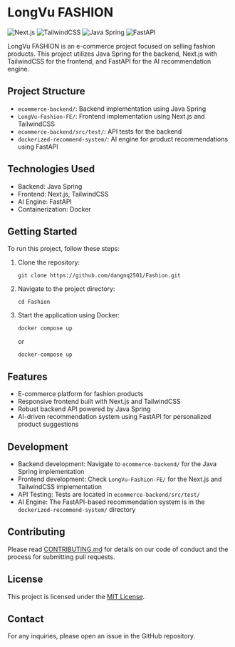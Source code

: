 # LongVu FASHION

![Next.js](https://img.shields.io/badge/Next.js-000000?style=for-the-badge&logo=next.js&logoColor=white)
![TailwindCSS](https://img.shields.io/badge/Tailwind_CSS-38B2AC?style=for-the-badge&logo=tailwind-css&logoColor=white)
![Java Spring](https://img.shields.io/badge/Spring-6DB33F?style=for-the-badge&logo=spring&logoColor=white)
![FastAPI](https://img.shields.io/badge/FastAPI-009688?style=for-the-badge&logo=FastAPI&logoColor=white)

LongVu FASHION is an e-commerce project focused on selling fashion products. This project utilizes Java Spring for the backend, Next.js with TailwindCSS for the frontend, and FastAPI for the AI recommendation engine.

## Project Structure

- `ecommerce-backend/`: Backend implementation using Java Spring
- `LongVu-Fashion-FE/`: Frontend implementation using Next.js and TailwindCSS
- `ecommerce-backend/src/test/`: API tests for the backend
- `dockerized-recommend-system/`: AI engine for product recommendations using FastAPI

## Technologies Used

- Backend: Java Spring
- Frontend: Next.js, TailwindCSS
- AI Engine: FastAPI
- Containerization: Docker

## Getting Started

To run this project, follow these steps:

1. Clone the repository:
   ```
   git clone https://github.com/dangnq2501/Fashion.git
   ```

2. Navigate to the project directory:
   ```
   cd Fashion
   ```

3. Start the application using Docker:
   ```
   docker compose up
   ```
   or
   ```
   docker-compose up
   ```

## Features

- E-commerce platform for fashion products
- Responsive frontend built with Next.js and TailwindCSS
- Robust backend API powered by Java Spring
- AI-driven recommendation system using FastAPI for personalized product suggestions

## Development

- Backend development: Navigate to `ecommerce-backend/` for the Java Spring implementation
- Frontend development: Check `LongVu-Fashion-FE/` for the Next.js and TailwindCSS implementation
- API Testing: Tests are located in `ecommerce-backend/src/test/`
- AI Engine: The FastAPI-based recommendation system is in the `dockerized-recommend-system/` directory

## Contributing

Please read [CONTRIBUTING.md](CONTRIBUTING.md) for details on our code of conduct and the process for submitting pull requests.

## License

This project is licensed under the [MIT License](LICENSE).

## Contact

For any inquiries, please open an issue in the GitHub repository.
